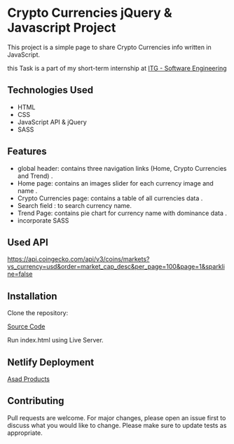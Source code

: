 # Crypto Currencies jQuery & Javascript Project

This project is a simple page to share Crypto Currencies info written in JavaScript.

this Task is a part of my short-term internship at <a href="https://www.itgsoftware.com">ITG - Software Engineering</a>

## Technologies Used

- HTML
- CSS
- JavaScript API & jQuery
- SASS

## Features

- global header: contains three navigation links (Home, Crypto Currencies and Trend) .
- Home page:  contains an images slider for each currency image and name .
- Crypto Currencies page: contains a table of all currencies data .
- Search field : to search currency name.
- Trend Page: contains pie chart for currency name with dominance data .
- incorporate SASS

## Used API 

https://api.coingecko.com/api/v3/coins/markets?vs_currency=usd&order=market_cap_desc&per_page=100&page=1&sparkline=false

## Installation

Clone the repository:

<a href="https://github.com/AsadThafer/crypto_currencies">Source Code</a>

Run index.html using Live Server.

## Netlify Deployment

<a href="https://asad-cryptocurrency.netlify.app">Asad  Products </a>


## Contributing

Pull requests are welcome. For major changes, please open an issue first to discuss what you would like to change.
Please make sure to update tests as appropriate.
